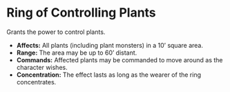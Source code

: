 # Ring of Controlling Plants

Grants the power to control plants.

- **Affects:** All plants (including plant monsters) in a 10’ square area.
- **Range:** The area may be up to 60’ distant.
- **Commands:** Affected plants may be commanded to move around as the character wishes.
- **Concentration:** The effect lasts as long as the wearer of the ring concentrates.